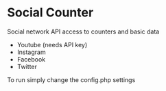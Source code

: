 # Social Counter

Social network API access to counters and basic data


* Youtube (needs API key)
* Instagram
* Facebook
* Twitter


To run simply change the config.php settings